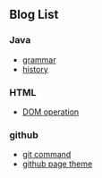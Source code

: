 ## Blog List

### Java
- [grammar]()
- [history]()

### HTML
- [DOM operation](https://bithup.github.io/blogs/dom/JavaScript操作DOM)

### github
- [git command]()
- [github page theme]()





